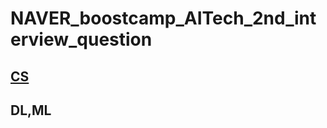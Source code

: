 # NAVER_boostcamp_AITech_2nd_interview_question

## [CS](https://github.com/sw6820/NAVER_boostcamp_AITech_2nd_interview_question/blob/main/CS_interview.md)

## DL,ML
